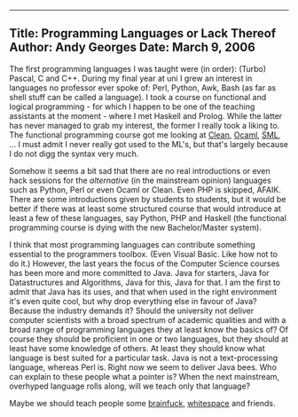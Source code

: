 -----
Title:  Programming Languages or Lack Thereof
Author: Andy Georges
Date: March 9, 2006
----







The first programming languages I was taught were (in order): (Turbo)
Pascal, C and C++. During my final year at uni I grew an interest in
languages no professor ever spoke of: Perl, Python, Awk, Bash (as far as
shell stuff can be called a language). I took a course on functional and
logical programming - for which I happen to be one of the teaching
assistants at the moment - where I met Haskell and Prolog. While the
latter has never managed to grab my interest, the former I really took a
liking to. The functional programming course got me looking at
[Clean](http://www.cs.ru.nl/~clean/), [Ocaml](http://caml.inria.fr/),
[SML](http://www.smlnj.org/), ... I must admit I never really got used
to the ML's, but that's largely because I do not digg the syntax very
much.


Somehow it seems a bit sad that there are no real introductions or even
hack sessions for the *alternative* (in the mainstream opinion)
languages such as Python, Perl or even Ocaml or Clean. Even PHP is
skipped, AFAIK. There are some introductions given by students to
students, but it would be better if there was at least some structured
course that would introduce at least a few of these languages, say
Python, PHP and Haskell (the functional programming course is dying with
the new Bachelor/Master system).


I think that most programming languages can contribute something
essential to the programmers toolbox. (Even Visual Basic. Like how not
to do it.) However, the last years the focus of the Computer Science
courses has been more and more committed to Java. Java for starters,
Java for Datastructures and Algorithms, Java for this, Java for that. I
am the first to admit that Java has its uses, and that when used in the
right environment it's even quite cool, but why drop everything else in
favour of Java? Because the industry demands it? Should the university
not deliver computer scientists with a broad spectrum of academic
qualities and with a broad range of programming languages they at least
know the basics of? Of course they should be proficient in one or two
languages, but they should at least have some knowledge of others. At
least they should know what language is best suited for a particular
task. Java is not a text-processing language, whereas Perl is. Right now
we seem to deliver Java bees. Who can explain to these people what a
pointer is? When the next mainstream, overhyped language rolls along,
will we teach only that language?


Maybe we should teach people some
[brainfuck](http://www.muppetlabs.com/~breadbox/bf/),
[whitespace](http://compsoc.dur.ac.uk/whitespace/) and friends.




